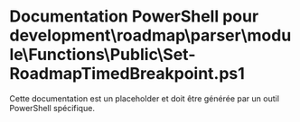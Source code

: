 # Documentation PowerShell pour development\roadmap\parser\module\Functions\Public\Set-RoadmapTimedBreakpoint.ps1

Cette documentation est un placeholder et doit être générée par un outil PowerShell spécifique.

